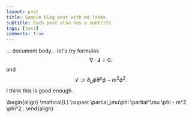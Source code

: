 ```yaml
---
layout: post
title: Sample blog post with md latex
subtitle: Each post also has a subtitle
tags: [test]
comments: true
---
```


... document body... let's try formulas $$\nabla \cdot \mathbf{J} = 0.$$
and 
$$\mathcal{L} \supset \partial_\mu\phi \partial^\mu \phi - m^2 \phi^2 .$$
I think this is good enough.

\begin{align}
\mathcal{L} \supset \partial_\mu\phi \partial^\mu \phi - m^2 \phi^2 .
\end{align}